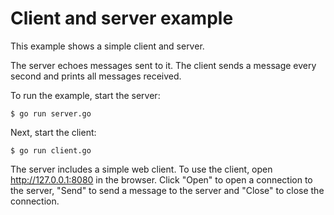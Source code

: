 # Client and server example

This example shows a simple client and server.

The server echoes messages sent to it. The client sends a message every second
and prints all messages received.

To run the example, start the server:

    $ go run server.go

Next, start the client:

    $ go run client.go

The server includes a simple web client. To use the client, open
http://127.0.0.1:8080 in the browser. Click "Open" to open a connection to the
server, "Send" to send a message to the server and "Close" to close the
connection.

